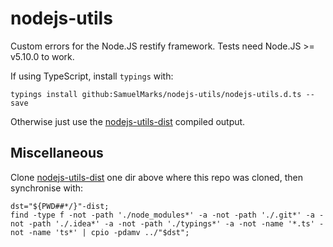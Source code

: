 nodejs-utils
============

Custom errors for the Node.JS restify framework. Tests need Node.JS >= v5.10.0 to work.

If using TypeScript, install `typings` with:
 
    typings install github:SamuelMarks/nodejs-utils/nodejs-utils.d.ts --save

Otherwise just use the [nodejs-utils-dist](https://github.com/SamuelMarks/nodejs-utils-dist) compiled output.

## Miscellaneous

Clone [nodejs-utils-dist](https://github.com/SamuelMarks/nodejs-utils-dist) one dir above where this repo was cloned, then synchronise with:

    dst="${PWD##*/}"-dist;
    find -type f -not -path './node_modules*' -a -not -path './.git*' -a -not -path './.idea*' -a -not -path './typings*' -a -not -name '*.ts' -not -name 'ts*' | cpio -pdamv ../"$dst";
